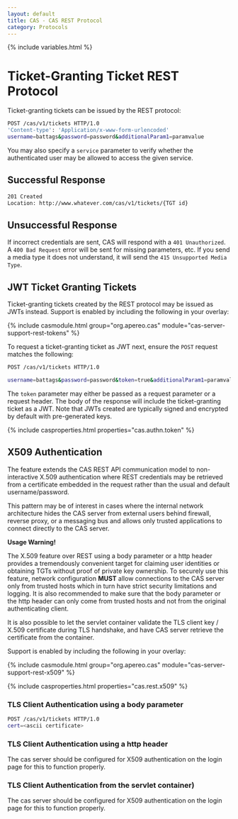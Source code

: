 ```yaml
---
layout: default
title: CAS - CAS REST Protocol
category: Protocols
---
```


{% include variables.html %}

# Ticket-Granting Ticket REST Protocol

Ticket-granting tickets can be issued by the REST protocol:

```bash
POST /cas/v1/tickets HTTP/1.0
'Content-type': 'Application/x-www-form-urlencoded'
username=battags&password=password&additionalParam1=paramvalue
```

You may also specify a `service` parameter to verify whether the 
authenticated user may be allowed to access the given service.

## Successful Response

```bash
201 Created
Location: http://www.whatever.com/cas/v1/tickets/{TGT id}
```

## Unsuccessful Response

If incorrect credentials are sent, CAS will respond with a `401 Unauthorized`. A `400 Bad Request` error 
will be sent for missing parameters, etc. If you send a media type it does not 
understand, it will send the `415 Unsupported Media Type`.

## JWT Ticket Granting Tickets

Ticket-granting tickets created by the REST protocol may be issued as 
JWTs instead. Support is enabled by including the following in your overlay:

{% include casmodule.html group="org.apereo.cas" module="cas-server-support-rest-tokens" %}

To request a ticket-granting ticket as JWT next, ensure the `POST` request matches the following:

```bash
POST /cas/v1/tickets HTTP/1.0

username=battags&password=password&token=true&additionalParam1=paramvalue
```

The `token` parameter may either be passed as a request parameter or a request 
header. The body of the response will include the ticket-granting ticket as 
a JWT. Note that JWTs created are typically signed and encrypted by default with pre-generated keys. 

{% include casproperties.html properties="cas.authn.token" %}

## X509 Authentication

The feature extends the CAS REST API communication model to non-interactive X.509 authentication
where REST credentials may be retrieved from a certificate embedded in the request rather than
the usual and default username/password.

This pattern may be of interest in cases where the internal network architecture hides
the CAS server from external users behind firewall, reverse proxy, or a messaging bus and
allows only trusted applications to connect directly to the CAS server.

<div class="alert alert-warning"><strong>Usage Warning!</strong><p>The X.509 feature over REST
using a body parameter or a http header provides a tremendously convenient target for claiming
user identities or obtaining TGTs without proof of private key ownership.
To securely use this feature, network configuration <strong>MUST</strong> allow connections
to the CAS server only from trusted hosts which in turn have strict security limitations and
logging. It is also recommended to make sure that the body parameter or the http header can only come
from trusted hosts and not from the original authenticating client.</p></div>

It is also possible to let the servlet container validate the TLS client key / X.509 certificate
during TLS handshake, and have CAS server retrieve the certificate from the container.

Support is enabled by including the following in your overlay:

{% include casmodule.html group="org.apereo.cas" module="cas-server-support-rest-x509" %}

{% include casproperties.html properties="cas.rest.x509" %}

### TLS Client Authentication using a body parameter

```bash
POST /cas/v1/tickets HTTP/1.0
cert=<ascii certificate>
```

### TLS Client Authentication using a http header

The cas server should be configured for X509 authentication on the login page for
this to function properly.

### TLS Client Authentication from the servlet container)

The cas server should be configured for X509 authentication on the login page for
this to function properly.
